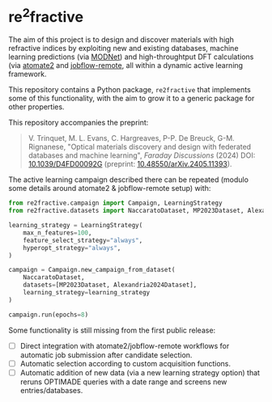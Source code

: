 # re<sup>2</sup>fractive

The aim of this project is to design and discover materials with high refractive indices by exploiting new and existing databases, machine learning predictions (via [MODNet](https://github.com/modl-uclouvain/modnet)) and high-throughtput DFT calculations (via [atomate2](https://github.com/materialsproject/atomate2) and [jobflow-remote](https://github.com/matgenix/jobflow-remote), all within a dynamic active learning framework.

This repository contains a Python package, `re2fractive` that implements some of
this functionality, with the aim to grow it to a generic package for other
properties.

This repository accompanies the preprint:

> V. Trinquet, M. L. Evans, C. Hargreaves, P-P. De Breuck, G-M. Rignanese, "Optical materials discovery and design with federated databases and machine learning", *Faraday Discussions* (2024) DOI: [10.1039/D4FD00092G](https://doi.org/10.1039/D4FD00092G) (preprint: [10.48550/arXiv.2405.11393](https://doi.org/10.48550/arXiv.2405.11393)).

The active learning campaign described there can be repeated (modulo some
details around atomate2 & jobflow-remote setup) with:

```python
from re2fractive.campaign import Campaign, LearningStrategy
from re2fractive.datasets import NaccaratoDataset, MP2023Dataset, Alexandria2024Dataset

learning_strategy = LearningStrategy(
    max_n_features=100,
    feature_select_strategy="always",
    hyperopt_strategy="always",
)

campaign = Campaign.new_campaign_from_dataset(
    NaccaratoDataset,
    datasets=[MP2023Dataset, Alexandria2024Dataset],
    learning_strategy=learning_strategy
)

campaign.run(epochs=8)
```

Some functionality is still missing from the first public release:

- [ ] Direct integration with atomate2/jobflow-remote workflows for automatic
  job submission after candidate selection.
- [ ] Automatic selection according to custom acquisition functions.
- [ ] Automatic addition of new data (via a new learning strategy option) that reruns OPTIMADE queries with a date range and screens new entries/databases.

![[](img/flow.svg)](img/flow.svg)
